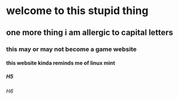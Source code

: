 # welcome to this stupid thing
## one more thing i am allergic to capital letters
### this may or may not become a game website
#### this website kinda reminds me of linux mint
##### H5
###### H6

